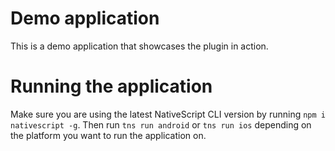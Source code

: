 # Demo application

This is a demo application that showcases the plugin in action.

# Running the application

Make sure you are using the latest NativeScript CLI version by running `npm i nativescript -g`. Then run `tns run android` or `tns run ios` depending on the platform you want to run the application on.